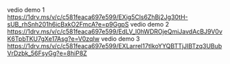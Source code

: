 vedio demo 1 https://1drv.ms/v/c/c581feaca697e599/EXig5Cls6ZhBj2Jg30tH-sUB_rhSnh201h6icBxkO2FmcA?e=p9GgpS
vedio demo 2 https://1drv.ms/v/c/c581feaca697e599/EdLV_l0hWDROjeQmiJavdAcBJ9V0vK6TpbTKU7gXe17Asg?e=V0zqIw
vedio demo 3 https://1drv.ms/v/c/c581feaca697e599/EXLarrel17tIkoYYQBTTjJIBTzq3UBubVrDzbk_56FsyGg?e=8hiP8Z

